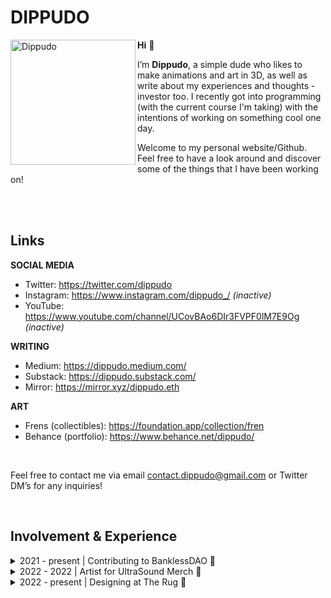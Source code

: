 # DIPPUDO

<img align="left" src="https://i.imgur.com/jAiMEqJ.png/dippudo.png" alt="Dippudo" width="200" height="200">

**Hi** 👋

I’m **Dippudo**, a simple dude who likes to make animations and art in 3D, as well as write about my experiences and thoughts - investor too. I recently got into programming (with the current course I'm taking) with the intentions of working on something cool one day.

Welcome to my personal website/Github. Feel free to have a look around and discover some of the things that I have been working on!

<br>
<br>


## Links
**SOCIAL MEDIA**

* Twitter: https://twitter.com/dippudo
* Instagram: https://www.instagram.com/dippudo_/ *(inactive)*
* YouTube: https://www.youtube.com/channel/UCovBAo6DIr3FVPF0lM7E9Og *(inactive)*

**WRITING**

* Medium: https://dippudo.medium.com/
* Substack: https://dippudo.substack.com/
* Mirror: https://mirror.xyz/dippudo.eth

**ART**

* Frens (collectibles): https://foundation.app/collection/fren
* Behance (portfolio): https://www.behance.net/dippudo/

<br>

Feel free to contact me via email contact.dippudo@gmail.com or Twitter DM’s for any inquiries!

<br>

## Involvement & Experience
<details>
<summary>2021 - present | Contributing to BanklessDAO 🏴</summary>
<br>

The [BanklessDAO](https://twitter.com/banklessDAO) originated from the [Bankless podcast](https://twitter.com/BanklessHQ)

Contributing to the Design and Research Guilds for various projects as a Level 1, 2, and 3 of the DAO. I am Winner of the [BanklessDAO Fight Club NFT competition](https://opensea.io/collection/fight-club-golden-glove). Engaging in BanklessDAO spinoffs as well.

[Join us](https://discord.com/invite/bankless) for DAO work and to start your Bankless Journey! <br> <br> <br>

</details>

<details>
<summary>2022 - 2022 | Artist for UltraSound Merch 👕</summary>
<br>

A medium for artists and organizations to create merchandise for their respective communities.

My [winning entry](https://opensea.io/collection/fight-club-golden-glove) for the BanklessDAO Fight Club NFT was turned into a t-shirt [here](https://ultrasoundmerch.com/collections/fight-club)! <br> <br> <br>
</details>

<details>
<summary>2022 - present | Designing at The Rug 📰</summary>
<br>

The Onion of crypto. Perfectly expressing the meme culture of crypto with satirical news about the latest news and events of the industry. I have designed numerous headline images used for [The Rug](https://twitter.com/TheRugNews).

View the editions [here](https://therug.mirror.xyz/)! <br> <br> <br>
</details>

